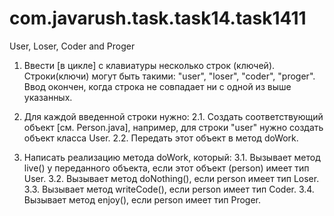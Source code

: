 # com.javarush.task.task14.task1411
User, Loser, Coder and Proger


1. Ввести [в цикле] с клавиатуры несколько строк (ключей).
Строки(ключи) могут быть такими: "user", "loser", "coder", "proger".
Ввод окончен, когда строка не совпадает ни с одной из выше указанных.

2. Для каждой введенной строки нужно:
2.1. Создать соответствующий объект [см. Person.java], например, для строки "user" нужно создать объект класса User.
2.2. Передать этот объект в метод doWork.

3. Написать реализацию метода doWork, который:
3.1. Вызывает метод live() у переданного объекта, если этот объект (person) имеет тип User.
3.2. Вызывает метод doNothing(), если person имеет тип Loser.
3.3. Вызывает метод writeCode(), если person имеет тип Coder.
3.4. Вызывает метод enjoy(), если person имеет тип Proger.
